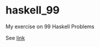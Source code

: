 # haskell_99
My exercise on 99 Haskell Problems

See [link](https://wiki.haskell.org/H-99:_Ninety-Nine_Haskell_Problems)
